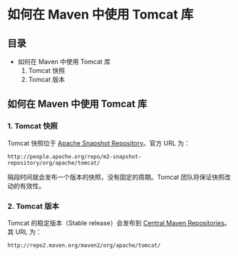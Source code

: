 # 如何在 Maven 中使用 Tomcat 库  

## 目录  

- 如何在 Maven 中使用 Tomcat 库  
	1. Tomcat 快照  
	2. Tomcat 版本   


## 如何在 Maven 中使用 Tomcat 库
### 1. Tomcat 快照  

Tomcat 快照位于 [Apache Snapshot Repository](http://people.apache.org/repo/m2-snapshot-repository/org/apache/tomcat/)。官方 URL 为：  

`http://people.apache.org/repo/m2-snapshot-repository/org/apache/tomcat/`  

隔段时间就会发布一个版本的快照，没有固定的周期。Tomcat 团队将保证快照改动的有效性。  

### 2. Tomcat 版本  

Tomcat 的稳定版本（Stable release）会发布到 [Central Maven Repositories](http://repo2.maven.org/maven2/org/apache/tomcat/)。其 URL 为：  

`http://repo2.maven.org/maven2/org/apache/tomcat/`